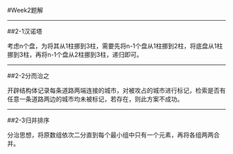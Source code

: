 #Week2题解

---

##2-1汉诺塔

考虑n个盘，为将其从1柱挪到3柱，需要先将n-1个盘从1柱挪到2柱，将底盘从1柱挪到3柱，再将n-1个盘从2柱挪到3柱，递归即可。

---

##2-2分而治之

开辟结构体记录每条道路两端连接的城市，对被攻占的城市进行标记，检索是否有任意一条道路两边的城市均未被标记，若存在，则此方案不成功。

---

##2-3归并排序

分治思想，将原数组依次二分直到每个最小组中只有一个元素，再将各组两两合并。

